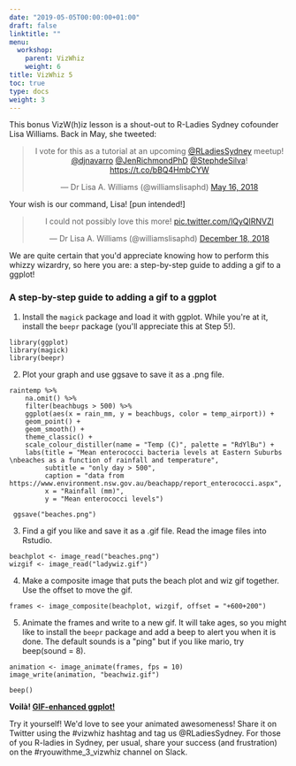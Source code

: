 ```yaml
---
date: "2019-05-05T00:00:00+01:00"
draft: false
linktitle: ""
menu:
  workshop:
    parent: VizWhiz
    weight: 6
title: VizWhiz 5
toc: true
type: docs
weight: 3
---
```


This bonus VizW(h)iz lesson is a shout-out to R-Ladies Sydney cofounder Lisa Williams. Back in May, she tweeted:

<center>
<blockquote class="twitter-tweet" data-lang="en"><p lang="en" dir="ltr">I vote for this as a tutorial at an upcoming <a href="https://twitter.com/RLadiesSydney?ref_src=twsrc%5Etfw">@RLadiesSydney</a> meetup! <a href="https://twitter.com/djnavarro?ref_src=twsrc%5Etfw">@djnavarro</a> <a href="https://twitter.com/JenRichmondPhD?ref_src=twsrc%5Etfw">@JenRichmondPhD</a> <a href="https://twitter.com/StephdeSilva?ref_src=twsrc%5Etfw">@StephdeSilva</a>! <a href="https://t.co/bBQ4HmbCYW">https://t.co/bBQ4HmbCYW</a></p>&mdash; Dr Lisa A. Williams (@williamslisaphd) <a href="https://twitter.com/williamslisaphd/status/996620682413858816?ref_src=twsrc%5Etfw">May 16, 2018</a></blockquote>
<script async src="https://platform.twitter.com/widgets.js" charset="utf-8"></script>
</center>

Your wish is our command, Lisa! [pun intended!]

<center>
<blockquote class="twitter-tweet" data-lang="en"><p lang="en" dir="ltr">I could not possibly love this more! <a href="https://t.co/lQyQlRNVZl">pic.twitter.com/lQyQlRNVZl</a></p>&mdash; Dr Lisa A. Williams (@williamslisaphd) <a href="https://twitter.com/williamslisaphd/status/1074823670273531904?ref_src=twsrc%5Etfw">December 18, 2018</a></blockquote>
<script async src="https://platform.twitter.com/widgets.js" charset="utf-8"></script>
</center>

<!--
<img src="/post/2018-12-20-vizwhiz_files/beachwiz.gif" width=60% align="center">
-->


We are quite certain that you'd appreciate knowing how to perform this whizzy wizardry, so here you are: a step-by-step guide to adding a gif to a ggplot!

### A step-by-step guide to adding a gif to a ggplot

1. Install the `magick` package and load it with ggplot. While you're at it, install the `beepr` package (you'll appreciate this at Step 5!).

```
library(ggplot)
library(magick)
library(beepr)
```

2. Plot your graph and use ggsave to save it as a .png file.

```
raintemp %>%
    na.omit() %>%
    filter(beachbugs > 500) %>%
    ggplot(aes(x = rain_mm, y = beachbugs, color = temp_airport)) +
    geom_point() +
    geom_smooth() +
    theme_classic() +
    scale_colour_distiller(name = "Temp (C)", palette = "RdYlBu") +
    labs(title = "Mean enterococci bacteria levels at Eastern Suburbs \nbeaches as a function of rainfall and temperature", 
         subtitle = "only day > 500", 
         caption = "data from https://www.environment.nsw.gov.au/beachapp/report_enterococci.aspx", 
         x = "Rainfall (mm)", 
         y = "Mean enterococci levels")
    
 ggsave("beaches.png")
```

3. Find a gif you like and save it as a .gif file. Read the image files into Rstudio.  

```
beachplot <- image_read("beaches.png")
wizgif <- image_read("ladywiz.gif")
```

4. Make a composite image that puts the beach plot and wiz gif together. Use the offset to move the gif. 

```
frames <- image_composite(beachplot, wizgif, offset = "+600+200")

```

5. Animate the frames and write to a new gif. It will take ages, so you might like to install the `beepr` package and add a beep to alert you when it is done. The default sounds is a "ping" but if you like mario, try beep(sound = 8).

```
animation <- image_animate(frames, fps = 10)
image_write(animation, "beachwiz.gif")

beep()
```

__Voilà! [GIF-enhanced ggplot!](/post/2018-12-20-vizwhiz_files/beachwiz.gif)__

Try it yourself! We'd love to see your animated awesomeness! Share it on Twitter using the #vizwhiz hashtag and tag us @RLadiesSydney. For those of you R-ladies in Sydney, per usual, share your success (and frustration) on the #ryouwithme_3_vizwhiz channel on Slack. 
